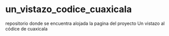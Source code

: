 # un_vistazo_codice_cuaxicala
repositorio donde se encuentra alojada la pagina del proyecto Un vistazo al códice de cuaxicala 
